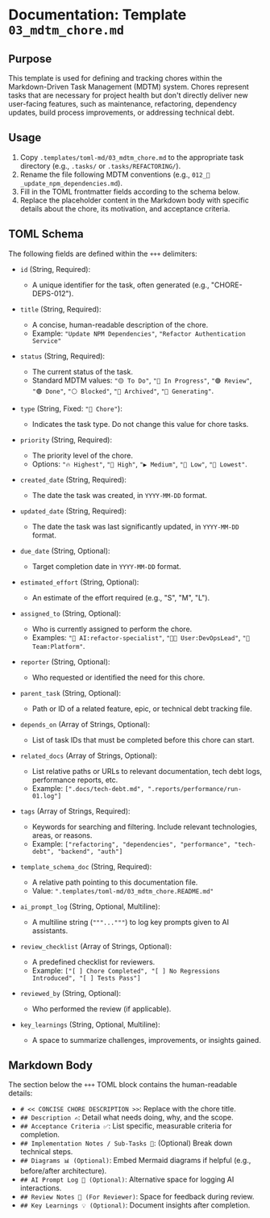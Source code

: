 # Documentation: Template `03_mdtm_chore.md`

## Purpose

This template is used for defining and tracking chores within the Markdown-Driven Task Management (MDTM) system. Chores represent tasks that are necessary for project health but don't directly deliver new user-facing features, such as maintenance, refactoring, dependency updates, build process improvements, or addressing technical debt.

## Usage

1.  Copy `.templates/toml-md/03_mdtm_chore.md` to the appropriate task directory (e.g., `.tasks/` or `.tasks/REFACTORING/`).
2.  Rename the file following MDTM conventions (e.g., `012_🧹_update_npm_dependencies.md`).
3.  Fill in the TOML frontmatter fields according to the schema below.
4.  Replace the placeholder content in the Markdown body with specific details about the chore, its motivation, and acceptance criteria.

## TOML Schema

The following fields are defined within the `+++` delimiters:

*   `id` (String, Required):
    *   A unique identifier for the task, often generated (e.g., "CHORE-DEPS-012").

*   `title` (String, Required):
    *   A concise, human-readable description of the chore.
    *   Example: `"Update NPM Dependencies"`, `"Refactor Authentication Service"`

*   `status` (String, Required):
    *   The current status of the task.
    *   Standard MDTM values: `"🟡 To Do"`, `"🔵 In Progress"`, `"🟣 Review"`, `"🟢 Done"`, `"⚪ Blocked"`, `"🧊 Archived"`, `"🤖 Generating"`.

*   `type` (String, Fixed: `"🧹 Chore"`):
    *   Indicates the task type. Do not change this value for chore tasks.

*   `priority` (String, Required):
    *   The priority level of the chore.
    *   Options: `"🔥 Highest"`, `"🔼 High"`, `"▶️ Medium"`, `"🔽 Low"`, `"🧊 Lowest"`.

*   `created_date` (String, Required):
    *   The date the task was created, in `YYYY-MM-DD` format.

*   `updated_date` (String, Required):
    *   The date the task was last significantly updated, in `YYYY-MM-DD` format.

*   `due_date` (String, Optional):
    *   Target completion date in `YYYY-MM-DD` format.

*   `estimated_effort` (String, Optional):
    *   An estimate of the effort required (e.g., "S", "M", "L").

*   `assigned_to` (String, Optional):
    *   Who is currently assigned to perform the chore.
    *   Examples: `"🤖 AI:refactor-specialist"`, `"🧑‍💻 User:DevOpsLead"`, `"👥 Team:Platform"`.

*   `reporter` (String, Optional):
    *   Who requested or identified the need for this chore.

*   `parent_task` (String, Optional):
    *   Path or ID of a related feature, epic, or technical debt tracking file.

*   `depends_on` (Array of Strings, Optional):
    *   List of task IDs that must be completed before this chore can start.

*   `related_docs` (Array of Strings, Optional):
    *   List relative paths or URLs to relevant documentation, tech debt logs, performance reports, etc.
    *   Example: `[".docs/tech-debt.md", ".reports/performance/run-01.log"]`

*   `tags` (Array of Strings, Required):
    *   Keywords for searching and filtering. Include relevant technologies, areas, or reasons.
    *   Example: `["refactoring", "dependencies", "performance", "tech-debt", "backend", "auth"]`

*   `template_schema_doc` (String, Required):
    *   A relative path pointing to this documentation file.
    *   Value: `".templates/toml-md/03_mdtm_chore.README.md"`

*   `ai_prompt_log` (String, Optional, Multiline):
    *   A multiline string (`"""..."""`) to log key prompts given to AI assistants.

*   `review_checklist` (Array of Strings, Optional):
    *   A predefined checklist for reviewers.
    *   Example: `["[ ] Chore Completed", "[ ] No Regressions Introduced", "[ ] Tests Pass"]`

*   `reviewed_by` (String, Optional):
    *   Who performed the review (if applicable).

*   `key_learnings` (String, Optional, Multiline):
    *   A space to summarize challenges, improvements, or insights gained.

## Markdown Body

The section below the `+++` TOML block contains the human-readable details:

*   `# << CONCISE CHORE DESCRIPTION >>`: Replace with the chore title.
*   `## Description ✍️`: Detail what needs doing, why, and the scope.
*   `## Acceptance Criteria ✅`: List specific, measurable criteria for completion.
*   `## Implementation Notes / Sub-Tasks 📝`: (Optional) Break down technical steps.
*   `## Diagrams 📊 (Optional)`: Embed Mermaid diagrams if helpful (e.g., before/after architecture).
*   `## AI Prompt Log 🤖 (Optional)`: Alternative space for logging AI interactions.
*   `## Review Notes 👀 (For Reviewer)`: Space for feedback during review.
*   `## Key Learnings 💡 (Optional)`: Document insights after completion.